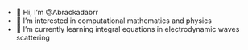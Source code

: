 - 👋 Hi, I’m @Abrackadabrr
- 👀 I’m interested in computational mathematics and physics
- 🌱 I’m currently learning integral equations in electrodynamic waves scattering

<!---
Abrackadabrr/Abrackadabrr is a ✨ special ✨ repository because its `README.md` (this file) appears on your GitHub profile.
You can click the Preview link to take a look at your changes.
--->
